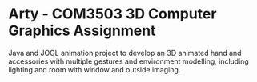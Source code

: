 # Arty - COM3503 3D Computer Graphics Assignment

Java and JOGL animation project to develop an 3D animated hand and accessories with multiple gestures and environment modelling, including lighting and room with window and outside imaging.
